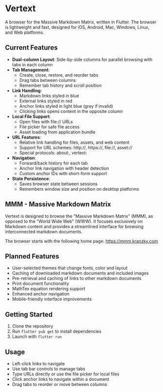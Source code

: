 # Vertext

A browser for the Massive Markdown Matrix, written in Flutter. The browser is lightweight and fast, designed for iOS, Android, Mac, Windows, Linux, and Web platforms.

## Current Features

- **Dual-column Layout**: Side-by-side columns for parallel browsing with tabs in each column
- **Tab Management**: 
  - Create, close, restore, and reorder tabs
  - Drag tabs between columns
  - Remember tab history and scroll position
- **Link Handling**: 
  - Markdown links styled in blue
  - External links styled in red
  - Anchor links styled in light blue (grey if invalid)
  - Clicking links opens content in the opposite column
- **Local File Support**:
  - Open files with file:// URLs
  - File picker for safe file access
  - Asset loading from application bundle
- **URL Features**:
  - Relative link handling for files, assets, and web content
  - Support for URL schemes: http://, https://, file://, asset://
  - Special protocols: about:, vertext:
- **Navigation**:
  - Forward/back history for each tab
  - Anchor link navigation with header detection
  - Custom anchor IDs with short-form support
- **State Persistence**:
  - Saves browser state between sessions
  - Remembers window size and position on desktop platforms

## MMM - Massive Markdown Matrix

Vertext is designed to browse the "Massive Markdown Matrix" (MMM), as opposed to the "World Wide Web" (WWW). It focuses exclusively on Markdown content and provides a streamlined interface for browsing interconnected markdown documents.

The browser starts with the following home page: https://mmm.kranzky.com

## Planned Features

* User-selected themes that change fonts, color and layout
* Caching of downloaded markdown documents and included images
* Pre-retrieval and caching of links to other markdown documents
* Print document functionality
* MathTex equation rendering support
* Enhanced anchor navigation
* Mobile-friendly interface improvements

## Getting Started

1. Clone the repository
2. Run `flutter pub get` to install dependencies
3. Launch with `flutter run`

## Usage

- Left-click links to navigate
- Use tab bar controls to manage tabs
- Type URLs directly or use the file picker for local files
- Click anchor links to navigate within a document
- Drag tabs to reorder or move between columns


